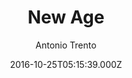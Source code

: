 ---
title: New Age
github: https://github.com/jekynewage/jekynewage.github.io
demo: https://jekynewage.github.io
author: Antonio Trento
ssg:
  - Jekyll
cms:
  - Markdown
date: 2016-10-25T05:15:39.000Z
description: Start Boostrap New Age Theme for Jekyll
draft: true
publish_date: '2016-10-25T05:15:39Z'
update_date: '2021-07-17T21:09:25Z'
github_star: 107
github_fork: 112
---